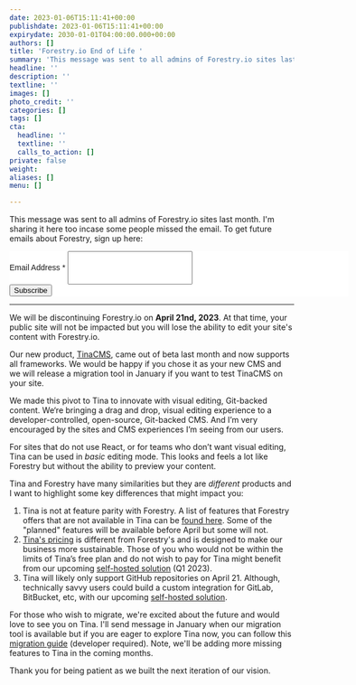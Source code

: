 ```yaml
---
date: 2023-01-06T15:11:41+00:00
publishdate: 2023-01-06T15:11:41+00:00
expirydate: 2030-01-01T04:00:00.000+00:00
authors: []
title: 'Forestry.io End of Life '
summary: 'This message was sent to all admins of Forestry.io sites last month. I’m sharing it here too incase some people missed the email.'
headline: ''
description: ''
textline: ''
images: []
photo_credit: ''
categories: []
tags: []
cta:
  headline: ''
  textline: ''
  calls_to_action: []
private: false
weight: 
aliases: []
menu: []

---
```

This message was sent to all admins of Forestry.io sites last month. I'm sharing it here too incase some people missed the email.  To get future emails about Forestry, sign up here:
<!-- Begin Mailchimp Signup Form -->
<link href="//cdn-images.mailchimp.com/embedcode/classic-071822.css" rel="stylesheet" type="text/css">
<style type="text/css">
	#mc_embed_signup{background:#fff; clear:left; font:14px Helvetica,Arial,sans-serif;  width:600px;}
	/* Add your own Mailchimp form style overrides in your site stylesheet or in this style block.
	   We recommend moving this block and the preceding CSS link to the HEAD of your HTML file. */
</style>
<div id="mc_embed_signup">
    <form action="https://forestry.us20.list-manage.com/subscribe/post?u=1fea337bee20e7270d025ea8a&amp;id=ca845907f7&amp;f_id=00f3c0e6f0" method="post" id="mc-embedded-subscribe-form" name="mc-embedded-subscribe-form" class="validate" target="_blank" novalidate>
        <div id="mc_embed_signup_scroll">
<div class="mc-field-group">
	<label for="mce-EMAIL">Email Address  <span class="asterisk">*</span>
</label>
	<input style="padding:20px;" type="email" value="" name="EMAIL" class="required email" id="mce-EMAIL" required>
	<span id="mce-EMAIL-HELPERTEXT" class="helper_text"></span>
</div>
	<div id="mce-responses" class="clear">
		<div class="response" id="mce-error-response" style="display:none"></div>
		<div class="response" id="mce-success-response" style="display:none"></div>
	</div>    <!-- real people should not fill this in and expect good things - do not remove this or risk form bot signups-->
    <div style="position: absolute; left: -5000px;" aria-hidden="true"><input type="text" name="b_1fea337bee20e7270d025ea8a_ca845907f7" tabindex="-1" value=""></div>
    <div class="clear"><input type="submit" value="Subscribe" name="subscribe" id="mc-embedded-subscribe" class="button"></div>
    </div>
</form>
</div>
<script type='text/javascript' src='//s3.amazonaws.com/downloads.mailchimp.com/js/mc-validate.js'></script><script type='text/javascript'>(function($) {window.fnames = new Array(); window.ftypes = new Array();fnames[0]='EMAIL';ftypes[0]='email';fnames[1]='FNAME';ftypes[1]='text';fnames[2]='LNAME';ftypes[2]='text';fnames[3]='ADDRESS';ftypes[3]='address';fnames[4]='PHONE';ftypes[4]='phone';fnames[5]='MMERGE5';ftypes[5]='text';}(jQuery));var $mcj = jQuery.noConflict(true);</script>
<!--End mc_embed_signup-->

***

We will be discontinuing Forestry.io on **April 21nd, 2023**. At that time, your public site will not be impacted but you will lose the ability to edit your site's content with Forestry.io.

Our new product, [TinaCMS](https://tina.io?utm_source=forestry&utm_medium=banner&utm_campaign=forestryio-eol-post&utm_id=1 "Markdown CMS: TinaCMS"), came out of beta last month and now supports all frameworks. We would be happy if you chose it as your new CMS and we will release a migration tool in January if you want to test TinaCMS on your site.

We made this pivot to Tina to innovate with visual editing, Git-backed content. We‘re bringing a drag and drop, visual editing experience to a developer-controlled, open-source, Git-backed CMS. And I’m very encouraged by the sites and CMS experiences I’m seeing from our users.

For sites that do not use React, or for teams who don’t want visual editing, Tina can be used in _basic_ editing mode. This looks and feels a lot like Forestry but without the ability to preview your content.

Tina and Forestry have many similarities but they are _different_ products and I want to highlight some key differences that might impact you:

1. Tina is not at feature parity with Forestry. A list of features that Forestry offers that are not available in Tina can be [found here](https://forestry.us20.list-manage.com/track/click?u=1fea337bee20e7270d025ea8a&id=9b9f65c69e&e=d5d22ea185). Some of the "planned" features will be available before April but some will not.
2. [Tina's pricing](https://forestry.us20.list-manage.com/track/click?u=1fea337bee20e7270d025ea8a&id=7ba07f4f34&e=d5d22ea185) is different from Forestry's and is designed to make our business more sustainable. Those of you who would not be within the limits of Tina’s free plan and do not wish to pay for Tina might benefit from our upcoming [self-hosted solution](https://forestry.us20.list-manage.com/track/click?u=1fea337bee20e7270d025ea8a&id=93644d3ede&e=d5d22ea185) (Q1 2023).
3. Tina will likely only support GitHub repositories on April 21. Although, technically savvy users could build a custom integration for GitLab, BitBucket, etc, with our upcoming [self-hosted solution](https://forestry.us20.list-manage.com/track/click?u=1fea337bee20e7270d025ea8a&id=824bbc6cad&e=d5d22ea185).

For those who wish to migrate, we're excited about the future and would love to see you on Tina. I'll send message in January when our migration tool is available but if you are eager to explore Tina now, you can follow this [migration guide](https://forestry.us20.list-manage.com/track/click?u=1fea337bee20e7270d025ea8a&id=e910d45dcd&e=d5d22ea185) (developer required). Note, we'll be adding more missing features to Tina in the coming months.

Thank you for being patient as we built the next iteration of our vision.
